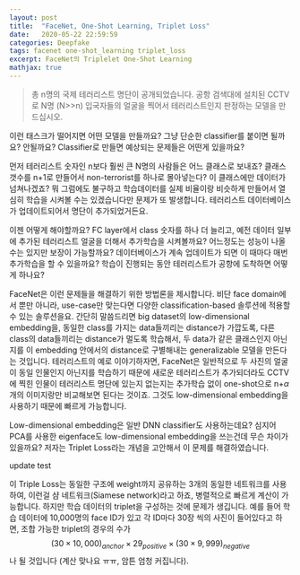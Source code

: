 ```yaml
---
layout: post
title:  "FaceNet, One-Shot Learning, Triplet Loss"
date:   2020-05-22 22:59:59
categories: Deepfake
tags: facenet one-shot_learning triplet_loss
excerpt: FaceNet의 Triplelet One-Shot Learning
mathjax: true
---
```


> 총 n명의 국제 테러리스트 명단이 공개되었습니다. 공항 검색대에 설치된 CCTV로 N명 (N>>n) 입국자들의 얼굴을 찍어서 테러리스트인지 판정하는 모델을 만드십시오.

이런 태스크가 떨어지면 어떤 모델을 만들까요? 그냥 단순한 classifier를 붙이면 될까요? 안될까요?
Classifier로 만들면 예상되는 문제들은 어떤게 있을까요?

먼저 테러리스트 숫자인 n보다 훨씬 큰 N명의 사람들은 어느 클래스로 보내죠? 클래스 갯수를 n+1로 만들어서 non-terrorist를 하나로 몰아넣는다? 이 클래스에만 데이터가 넘쳐나겠죠? 뭐 그럼에도 불구하고 학습데이터를 실제 비율이랑 비슷하게 만들어서 열심히 학습을 시켜볼 수는 있겠습니다만 문제가 또 발생합니다. 테러리스트 데이터베이스가 업데이트되어서 명단이 추가되었거든요.

이젠 어떻게 해야할까요? FC layer에서 class 숫자를 하나 더 늘리고, 예전 데이터 일부에 추가된 테러리스트 얼굴을 더해서 추가학습을 시켜볼까요? 어느정도는 성능이 나올 수는 있지만 보장이 가능할까요? 데이터베이스가 계속 업데이트가 되면 이 때마다 매번 추가학습을 할 수 있을까요? 학습이 진행되는 동안 테러리스트가 공항에 도착하면 어떻게 하나요?

FaceNet은 이런 문제들을 해결하기 위한 방법론을 제시합니다. 비단 face domain에서 뿐만 아니라, use-case만 맞는다면 다양한 classification-based 솔루션에 적용할 수 있는 솔루션을요. 간단히 말씀드리면 big dataset의 low-dimensional embedding을, 동일한 class를 가지는 data들끼리는 distance가 가깝도록, 다른 class의 data들끼리는 distance가 멀도록 학습해서, 두 data가 같은 클래스인지 아닌지를 이 embedding 안에서의 distance로 구별해내는 generalizable 모델을 만든다는 것입니다. 테러리스트의 예로 이야기하자면, FaceNet은 일반적으로 두 사진의 얼굴이 동일 인물인지 아닌지를 학습하기 때문에 새로운 테러리스트가 추가되더라도 CCTV에 찍힌 인물이 테러리스트 명단에 있는지 없는지는 추가학습 없이 one-shot으로 n+$\alpha$개의 이미지랑만 비교해보면 된다는 것이죠. 그것도 low-dimensional embedding을 사용하기 때문에 빠르게 가능합니다.

Low-dimensional embedding은 일반 DNN classifier도 사용하는데요? 심지어 PCA를 사용한 eigenface도 low-dimensional embedding을 쓰는건데 무슨 차이가 있을까요? 저자는 Triplet Loss라는 개념을 고안해서 이 문제를 해결하였습니다.

update test


이 Triple Loss는 동일한 구조에 weight까지 공유하는 3개의 동일한 네트워크를 사용하여, 이런걸 샴 네트워크(Siamese network)라고 하죠, 병렬적으로 빠르게 계산이 가능합니다. 하지만 학습 데이터의 triplet을 구성하는 것에 문제가 생깁니다. 예를 들어 학습 데이터에 10,000명의 face ID가 있고 각 ID마다 30장 씩의 사진이 들어있다고 하면, 조합 가능한 triplet의 경우의 수가 $$(30\times10,000)_{anchor}\times29_{positive}\times(30\times9,999)_{negative}$$나 될 것입니다 (계산 맞나요 ㅠㅠ, 암튼 엄청 커집니다).